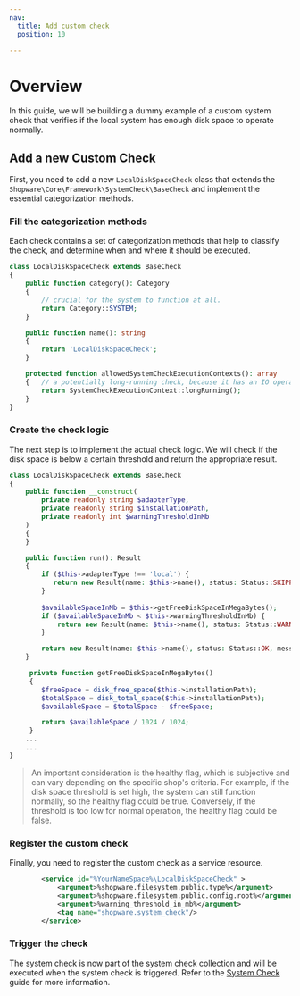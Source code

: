 ```yaml
---
nav:
  title: Add custom check
  position: 10

---
```


# Overview

In this guide, we will be building a dummy example of a custom system check that verifies if the local system has enough disk space to operate normally.

## Add a new Custom Check

First, you need to add a new `LocalDiskSpaceCheck` class that extends the `Shopware\Core\Framework\SystemCheck\BaseCheck` and implement the essential categorization methods.

### Fill the categorization methods

Each check contains a set of categorization methods that help to classify the check, and determine when and where it should be executed.

```php
class LocalDiskSpaceCheck extends BaseCheck
{
    public function category(): Category
    {
        // crucial for the system to function at all. 
        return Category::SYSTEM;
    }

    public function name(): string
    {
        return 'LocalDiskSpaceCheck';
    }

    protected function allowedSystemCheckExecutionContexts(): array
    {   // a potentially long-running check, because it has an IO operation.
        return SystemCheckExecutionContext::longRunning();
    }
}
```

### Create the check logic

The next step is to implement the actual check logic. We will check if the disk space is below a certain threshold and return the appropriate result.

```php
class LocalDiskSpaceCheck extends BaseCheck
{
    public function __construct(
        private readonly string $adapterType,
        private readonly string $installationPath,
        private readonly int $warningThresholdInMb
    )
    {
    }

    public function run(): Result
    {
        if ($this->adapterType !== 'local') {
           return new Result(name: $this->name(), status: Status::SKIPPED, message: 'Disk space check is only available for local file systems.', healthy: true)
        }
        
        $availableSpaceInMb = $this->getFreeDiskSpaceInMegaBytes();
        if ($availableSpaceInMb < $this->warningThresholdInMb) {
            return new Result(name: $this->name(), status: Status::WARNING, message: sprintf('Available disk space is below the warning threshold of %s.', $this->warningThresholdInMb), healthy: true);
        }

        return new Result(name: $this->name(), status: Status::OK, message: 'Disk space is sufficient.', healthy: true);
    }

     private function getFreeDiskSpaceInMegaBytes()
     {
        $freeSpace = disk_free_space($this->installationPath);
        $totalSpace = disk_total_space($this->installationPath);
        $availableSpace = $totalSpace - $freeSpace;

        return $availableSpace / 1024 / 1024;
     }
    ...
    ...
}
```

> An important consideration is the healthy flag, which is subjective and can vary depending on the specific shop's criteria. For example, if the disk space threshold is set high, the system can still function normally, so the healthy flag could be true. Conversely, if the threshold is too low for normal operation, the healthy flag could be false.

### Register the custom check

Finally, you need to register the custom check as a service resource.

```xml
        <service id="%YourNameSpace%\LocalDiskSpaceCheck" >
            <argument>%shopware.filesystem.public.type%</argument>
            <argument>%shopware.filesystem.public.config.root%</argument>
            <argument>%warning_threshold_in_mb%</argument>
            <tag name="shopware.system_check"/>
        </service>
```

### Trigger the check

The system check is now part of the system check collection and will be executed when the system check is triggered. Refer to the [System Check](./) guide for more information.

